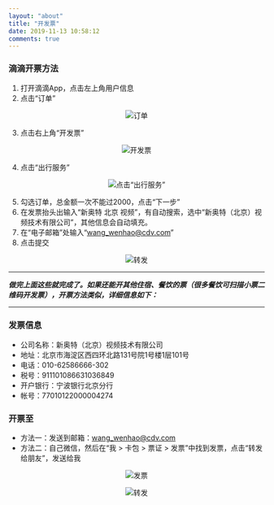 ```yaml
---
layout: "about"
title: "开发票"
date: 2019-11-13 10:58:12
comments: true
---
```


### 滴滴开票方法
1. 打开滴滴App，点击左上角用户信息
2. 点击“订单” 
<center>

![订单](index/dingdan.jpg)</center>

3. 点击右上角“开发票”
<center>

![开发票](index/kaifapiao.jpg)</center>

4. 点击“出行服务”
<center>

![点击“出行服务”](index/chuxingfuwu.jpg)</center>

5. 勾选订单，总金额一次不能过2000，点击“下一步”
6. 在发票抬头出输入“新奥特 北京 视频”，有自动搜索，选中“新奥特（北京）视频技术有限公司”，其他信息会自动填充。
7. 在“电子邮箱”处输入“wang_wenhao@cdv.com”
8. 点击提交
<center>

![转发](index/tianxiexinxi.jpg)</center>

---
***做完上面这些就完成了。如果还能开其他住宿、餐饮的票（很多餐饮可扫描小票二维码开发票），开票方法类似，详细信息如下：***

---
### 发票信息
* 公司名称：新奥特（北京）视频技术有限公司
* 地址：北京市海淀区西四环北路131号院1号楼1层101号
* 电话：010-62586666-302
* 税号：911101086631036849
* 开户银行：宁波银行北京分行
* 帐号：77010122000004274

### 开票至
* 方法一：发送到邮箱：wang_wenhao@cdv.com
* 方法二：自己微信，然后在“我 > 卡包 > 票证 > 发票”中找到发票，点击“转发给朋友”，发送给我

<center>

![发票](index/fapiao.jpg)</center>
<center>

![转发](index/zhuanfa.jpg)</center>